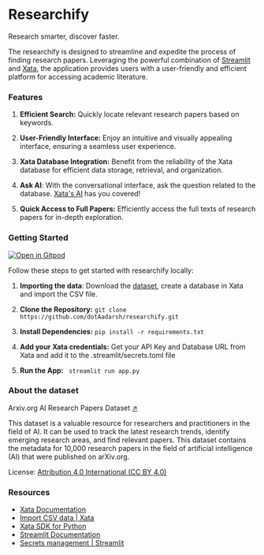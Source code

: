 
# Researchify
Research smarter, discover faster.

The researchify is designed to streamline and expedite the process of finding research papers. Leveraging the powerful combination of [Streamlit](https://streamlit.io/) and [Xata](https://xata.io/), the application provides users with a user-friendly and efficient platform for accessing academic literature.

### Features

1. **Efficient Search:** Quickly locate relevant research papers based on keywords.

2. **User-Friendly Interface:** Enjoy an intuitive and visually appealing interface, ensuring a seamless user experience.

3. **Xata Database Integration:** Benefit from the reliability of the Xata database for efficient data storage, retrieval, and organization.

4. **Ask AI**:  With the conversational interface, ask the question related to the database. [Xata's AI](https://xata.io/docs/sdk/ask) has you covered! 

5. **Quick Access to Full Papers:** Efficiently access the full texts of research papers for in-depth exploration.


### Getting Started

[![Open in Gitpod](https://gitpod.io/button/open-in-gitpod.svg)](https://gitpod.io/#https://github.com/dotAadarsh/researchify)

Follow these steps to get started with researchify locally:

1. **Importing the data**: Download the [dataset](https://www.kaggle.com/datasets/yasirabdaali/arxivorg-ai-research-papers-dataset), create a database in Xata and import the CSV file.
 
2. **Clone the Repository:**
   ```git clone https://github.com/dotAadarsh/researchify.git```

3. **Install Dependencies:**
```pip install -r requirements.txt```

4. **Add your Xata credentials:**
Get your API Key and Database URL from Xata and add it to the .streamlit/secrets.toml file

5. **Run the App:**
``` streamlit run app.py```

### About the dataset

 Arxiv.org AI Research Papers Dataset [↗](https://www.kaggle.com/datasets/yasirabdaali/arxivorg-ai-research-papers-dataset)
 
This dataset is a valuable resource for researchers and practitioners in the field of AI. It can be used to track the latest research trends, identify emerging research areas, and find relevant papers. This dataset contains the metadata for 10,000 research papers in the field of artificial intelligence (AI) that were published on arXiv.org.

License: [Attribution 4.0 International (CC BY 4.0)](https://creativecommons.org/licenses/by/4.0/)

### Resources

- [Xata Documentation](https://xata.io/docs)
- [Import CSV data | Xata](https://xata.io/docs/csv-data/import-data)
- [Xata SDK for Python](https://xata.io/docs/sdk/python/overview)
- [Streamlit Documentation](https://docs.streamlit.io/library/api-reference)
- [Secrets management | Streamlit](https://docs.streamlit.io/library/advanced-features/secrets-management)
